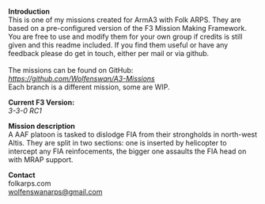 <b>Introduction</b><br/>
This is one of my missions created for ArmA3 with Folk ARPS. They are based on a pre-configured version of the F3 Mission Making Framework. You are free to use and modify them for your own group if credits is still given and this readme included. If you find them useful or have any feedback please do get in touch, either per mail or via github.<br/><br/>
The missions can be found on GitHub:<br/>
<i>https://github.com/Wolfenswan/A3-Missions</i><br/>
Each branch is a different mission, some are WIP.<br/>

<b>Current F3 Version:</b><br/>
<i>3-3-0 RC1</i>

<b>Mission description</b><br/>
A AAF platoon is tasked to dislodge FIA from their strongholds in north-west Altis. They are split in two sections: one is inserted by helicopter to intercept any FIA reinfocements, the bigger one assaults the FIA head on with MRAP support.

<b>Contact</b><br/>
folkarps.com<br/>
wolfenswanarps@gmail.com<br/>
